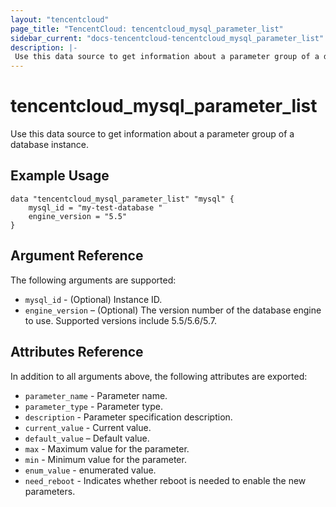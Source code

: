 ```yaml
---
layout: "tencentcloud"
page_title: "TencentCloud: tencentcloud_mysql_parameter_list"
sidebar_current: "docs-tencentcloud-tencentcloud_mysql_parameter_list"
description: |-
 Use this data source to get information about a parameter group of a database instance.
---
```


# tencentcloud_mysql_parameter_list

Use this data source to get information about a parameter group of a database instance.

## Example Usage

```hcl
data "tencentcloud_mysql_parameter_list" "mysql" {
    mysql_id = "my-test-database "
    engine_version = "5.5" 
}

```
## Argument Reference

The following arguments are supported:

- `mysql_id` - (Optional) Instance ID. 
- `engine_version` – (Optional) The version number of the database engine to use. Supported versions include 5.5/5.6/5.7.


## Attributes Reference

In addition to all arguments above, the following attributes are exported:

- `parameter_name` - Parameter name.
- `parameter_type` - Parameter type.
- `description` - Parameter specification description.  
- `current_value` - Current value.
- `default_value` – Default value.
- `max` - Maximum value for the parameter.
- `min` - Minimum value for the parameter.
- `enum_value` - enumerated value.
- `need_reboot` - Indicates whether reboot is needed to enable the new parameters.
